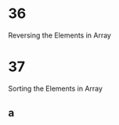 # 36

Reversing the Elements in Array

# 37

Sorting the Elements in Array

## a

#

#

#

#

#

#

#

#
